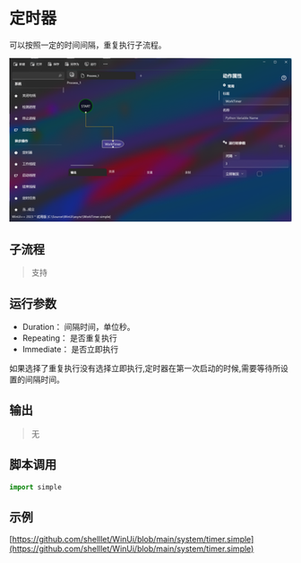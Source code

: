 # 定时器 
可以按照一定的时间间隔，重复执行子流程。

![WorkTimer](./images/01.png ':size=90%')


## 子流程

>    支持

## 运行参数


* Duration： 间隔时间，单位秒。
* Repeating： 是否重复执行
* Immediate： 是否立即执行

如果选择了重复执行没有选择立即执行,定时器在第一次启动的时候,需要等待所设置的间隔时间。


## 输出

>    无


## 脚本调用

```python
import simple

```

## 示例

[https://github.com/shelllet/WinUi/blob/main/system/timer.simple](https://github.com/shelllet/WinUi/blob/main/system/timer.simple)
